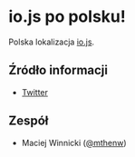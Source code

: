 # io.js po polsku!

Polska lokalizacja [io.js](https://iojs.org).

## Źródło informacji

- [Twitter](https://twitter.com/iojs_pl)

## Zespół

- Maciej Winnicki ([@mthenw](https://github.com/mthenw))
